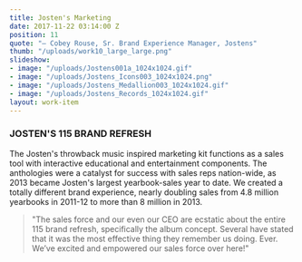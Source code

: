 ```yaml
---
title: Josten's Marketing
date: 2017-11-22 03:14:00 Z
position: 11
quote: "– Cobey Rouse, Sr. Brand Experience Manager, Jostens"
thumb: "/uploads/work10_large_large.png"
slideshow:
- image: "/uploads/Jostens001a_1024x1024.gif"
- image: "/uploads/Jostens_Icons003_1024x1024.png"
- image: "/uploads/Jostens_Medallion003_1024x1024.gif"
- image: "/uploads/Jostens_Records_1024x1024.gif"
layout: work-item
---
```


### JOSTEN'S 115 BRAND REFRESH

The Josten's throwback music inspired marketing kit functions as a sales tool with interactive educational and entertainment components. The anthologies were a catalyst for success with sales reps nation-wide, as 2013 became Josten's largest yearbook-sales year to date. We created a totally different brand experience, nearly doubling sales from 4.8 million yearbooks in 2011-12 to more than 8 million in 2013.

> "The sales force and our even our CEO are ecstatic about the entire 115 brand refresh, specifically the album concept. Several have stated that it was the most effective thing they remember us doing. Ever. We’ve excited and empowered our sales force over here!"
